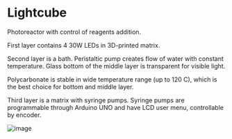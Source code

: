 # Lightcube
Photoreactor with control of reagents addition.

First layer contains 4 30W LEDs in 3D-printed matrix.

Second layer is a bath. Peristaltic pump creates flow of water with constant temperature. Glass bottom of the middle layer is transparent for visible light.

Polycarbonate is stable in wide temperature range (up to 120 C), which is the best choice for bottom and middle layer.

Third layer is a matrix with syringe pumps. Syringe pumps are programmable through Arduino UNO and have LCD user menu, controllable by encoder.

![image](https://user-images.githubusercontent.com/25691144/114251201-db6f6c00-99a8-11eb-91da-811b6d47b195.png)


